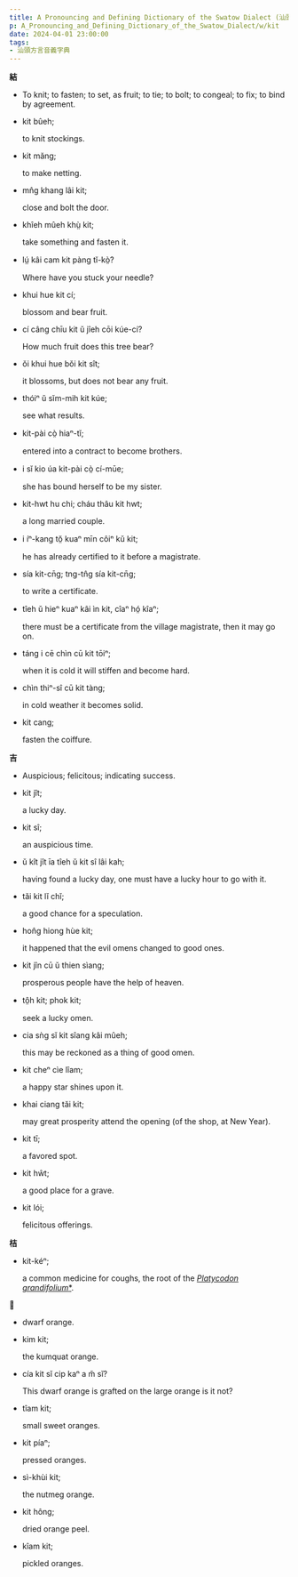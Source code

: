 ```yaml
---
title: A Pronouncing and Defining Dictionary of the Swatow Dialect (汕頭方言音義字典) / kit
p: A_Pronouncing_and_Defining_Dictionary_of_the_Swatow_Dialect/w/kit
date: 2024-04-01 23:00:00
tags: 
- 汕頭方言音義字典
---
```



**結**
- To knit; to fasten; to set, as fruit; to tie; to bolt; to congeal; to fix; to bind by agreement.

- kit bûeh;

  to knit stockings.

- kit măng;

  to make netting.

- mn̂g khang lâi kit;

  close and bolt the door.

- khîeh mûeh khṳ̀ kit;

  take something and fasten it.

- lṳ́ kâi cam kit pàng tĭ-kò̤?

  Where have you stuck your needle?

- khui hue kit cí;

  blossom and bear fruit.

- cí câng chīu kit ŭ jîeh cōi kúe-cí?

  How much fruit does this tree bear?

- ŏi khui hue bŏi kit sît;

  it blossoms, but does not bear any fruit.

- thóiⁿ ŭ sĭm-mih kit kúe;

  see what results.

- kit-pài cò̤ hiaⁿ-tĭ;

  entered into a contract to become brothers.

- i sĭ kio úa kit-pài cò̤ cí-mūe;

  she has bound herself to be my sister.

- kit-hwt hu chi; cháu thâu kit hwt;

  a long married couple.

- i íⁿ-kang tŏ̤ kuaⁿ mīn côiⁿ kŭ kit;

  he has already certified to it before a magistrate.

- sía kit-cn̄g; tng-tn̂g sía kit-cn̄g;

  to write a certificate.

- tîeh ŭ hieⁿ kuaⁿ kâi ìn kit, cîaⁿ hó̤ kîaⁿ;

  there must be a certificate from the village magistrate, then it may go on.

- táng i cē chìn cū kit tōiⁿ;

  when it is cold it will stiffen and become hard.

- chìn thiⁿ-sî cū kit tàng;

  in cold weather it becomes solid.

- kit cang;

  fasten the coiffure.

**吉**
- Auspicious; felicitous; indicating success.

- kit jît;

  a lucky day.

- kit sî;

  an auspicious time.

- ŭ kît jît īa tîeh ŭ kit sî lâi kah;

  having found a lucky day, one must have a lucky hour to go with it.

- tăi kit lĭ chĭ;

  a good chance for a speculation.

- hon̂g hiong hùe kit;

  it happened that the evil omens changed to good ones.

- kit jîn cū ŭ thien sìang;

  prosperous people have the help of heaven.

- tô̤h kit; phok kit;

  seek a lucky omen.

- cia sǹg sĭ kit sîang kâi mûeh;

  this may be reckoned as a thing of good omen.

- kit cheⁿ cìe lîam;

  a happy star shines upon it.

- khai ciang tăi kit;

  may great prosperity attend the opening (of the shop, at New Year).

- kit tī;

  a favored spot.

- kit hŵt;

  a good place for a grave.

- kit lói;

  felicitous offerings.

**桔**

- kit-kéⁿ;

  a common medicine for coughs, the root of the *[Platycodon grandifolium](https://en.wikipedia.org/wiki/Platycodon_grandifolium)*[*](https://species.wikimedia.org/wiki/Platycodon_grandifolium).

**𢵮**
- dwarf orange.

- kim kit;

  the kumquat orange.

- cía kit sĭ cip kaⁿ a m̆ sĭ?

  This dwarf orange is grafted on the large orange is it not?

- tîam kit;

  small sweet oranges.

- kit píaⁿ;

  pressed oranges.

- sì-khùi kit;

  the nutmeg orange.

- kit hông;

  dried orange peel.

- kîam kit;

  pickled oranges.